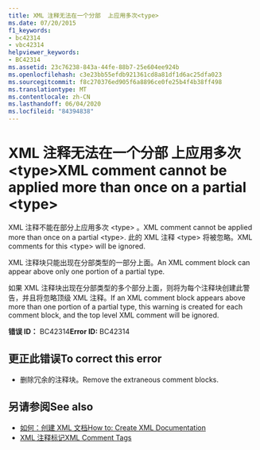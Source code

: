 ```yaml
---
title: XML 注释无法在一个分部  上应用多次<type>
ms.date: 07/20/2015
f1_keywords:
- bc42314
- vbc42314
helpviewer_keywords:
- BC42314
ms.assetid: 23c76238-843a-44fe-88b7-25e604ee924b
ms.openlocfilehash: c3e23bb55efdb921361cd8a81df1d6ac25dfa023
ms.sourcegitcommit: f8c270376ed905f6a8896ce0fe25b4f4b38ff498
ms.translationtype: MT
ms.contentlocale: zh-CN
ms.lasthandoff: 06/04/2020
ms.locfileid: "84394838"
---
```

# <a name="xml-comment-cannot-be-applied-more-than-once-on-a-partial-type"></a><span data-ttu-id="8d597-102">XML 注释无法在一个分部  上应用多次\<type></span><span class="sxs-lookup"><span data-stu-id="8d597-102">XML comment cannot be applied more than once on a partial \<type></span></span>
<span data-ttu-id="8d597-103">XML 注释不能在部分上应用多次 \<type> 。</span><span class="sxs-lookup"><span data-stu-id="8d597-103">XML comment cannot be applied more than once on a partial \<type>.</span></span> <span data-ttu-id="8d597-104">此的 XML 注释 \<type> 将被忽略。</span><span class="sxs-lookup"><span data-stu-id="8d597-104">XML comments for this \<type> will be ignored.</span></span>  
  
 <span data-ttu-id="8d597-105">XML 注释块只能出现在分部类型的一部分上面。</span><span class="sxs-lookup"><span data-stu-id="8d597-105">An XML comment block can appear above only one portion of a partial type.</span></span>  
  
 <span data-ttu-id="8d597-106">如果 XML 注释块出现在分部类型的多个部分上面，则将为每个注释块创建此警告，并且将忽略顶级 XML 注释。</span><span class="sxs-lookup"><span data-stu-id="8d597-106">If an XML comment block appears above more than one portion of a partial type, this warning is created for each comment block, and the top level XML comment will be ignored.</span></span>  
  
 <span data-ttu-id="8d597-107">**错误 ID：** BC42314</span><span class="sxs-lookup"><span data-stu-id="8d597-107">**Error ID:** BC42314</span></span>  
  
## <a name="to-correct-this-error"></a><span data-ttu-id="8d597-108">更正此错误</span><span class="sxs-lookup"><span data-stu-id="8d597-108">To correct this error</span></span>  
  
- <span data-ttu-id="8d597-109">删除冗余的注释块。</span><span class="sxs-lookup"><span data-stu-id="8d597-109">Remove the extraneous comment blocks.</span></span>  
  
## <a name="see-also"></a><span data-ttu-id="8d597-110">另请参阅</span><span class="sxs-lookup"><span data-stu-id="8d597-110">See also</span></span>

- [<span data-ttu-id="8d597-111">如何：创建 XML 文档</span><span class="sxs-lookup"><span data-stu-id="8d597-111">How to: Create XML Documentation</span></span>](../programming-guide/program-structure/how-to-create-xml-documentation.md)
- [<span data-ttu-id="8d597-112">XML 注释标记</span><span class="sxs-lookup"><span data-stu-id="8d597-112">XML Comment Tags</span></span>](../language-reference/xmldoc/index.md)
